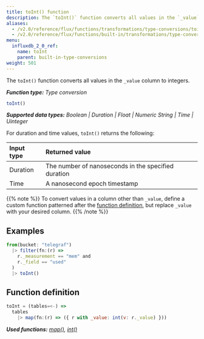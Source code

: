 ```yaml
---
title: toInt() function
description: The `toInt()` function converts all values in the `_value` column to integers.
aliases:
  - /v2.0/reference/flux/functions/transformations/type-conversions/toint
  - /v2.0/reference/flux/functions/built-in/transformations/type-conversions/toint/
menu:
  influxdb_2_0_ref:
    name: toInt
    parent: built-in-type-conversions
weight: 501
---
```


The `toInt()` function converts all values in the `_value` column to integers.

_**Function type:** Type conversion_  

```js
toInt()
```

_**Supported data types:** Boolean | Duration | Float | Numeric String | Time | Uinteger_

For duration and time values, `toInt()` returns the following:

| Input type | Returned value                                      |
|:---------- |:--------------                                      |
| Duration   | The number of nanoseconds in the specified duration |
| Time       | A nanosecond epoch timestamp                        |

{{% note %}}
To convert values in a column other than `_value`, define a custom function
patterned after the [function definition](#function-definition),
but replace `_value` with your desired column.
{{% /note %}}

## Examples
```js
from(bucket: "telegraf")
  |> filter(fn:(r) =>
    r._measurement == "mem" and
    r._field == "used"
  )
  |> toInt()
```

## Function definition
```js
toInt = (tables=<-) =>
  tables
    |> map(fn:(r) => ({ r with _value: int(v: r._value) }))
```

_**Used functions:**
[map()](/v2.0/reference/flux/stdlib/built-in/transformations/map),
[int()](/v2.0/reference/flux/stdlib/built-in/transformations/type-conversions/int)_
